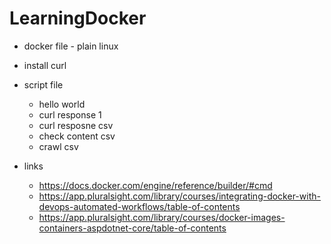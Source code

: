 # LearningDocker
- docker file - plain linux
- install curl
- script file
	- hello world
	- curl response 1
	- curl resposne csv
	- check content csv
	- crawl csv





- links
	- https://docs.docker.com/engine/reference/builder/#cmd
	- https://app.pluralsight.com/library/courses/integrating-docker-with-devops-automated-workflows/table-of-contents
	- https://app.pluralsight.com/library/courses/docker-images-containers-aspdotnet-core/table-of-contents
